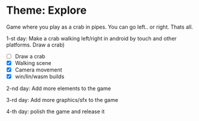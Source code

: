 # Theme: Explore

Game where you play as a crab in pipes. You can go left.. or right. Thats all.

1-st day: Make a crab walking left/right in android by touch and other platforms. Draw a crab)
- [ ] Draw a crab
- [X] Walking scene
- [X] Camera movement
- [X] win/lin/wasm builds

2-nd day: Add more elements to the game

3-rd day: Add more graphics/sfx to the game

4-th day: polish the game and release it

